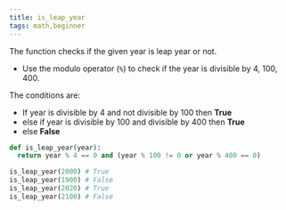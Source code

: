 ```yaml
---
title: is_leap_year
tags: math,beginner
---
```


The function checks if the given year is leap year or not.

- Use the modulo operator (`%`) to check if the year is divisible by 4, 100, 400.

The conditions are:
- If year is divisible by 4 and not divisible by 100 then **True**
- else if year is divisible by 100 and divisible by 400 then **True**
- else **False**

```py
def is_leap_year(year):
  return year % 4 == 0 and (year % 100 != 0 or year % 400 == 0)
```

```py
is_leap_year(2000) # True
is_leap_year(1900) # False
is_leap_year(2020) # True
is_leap_year(2100) # False
```
